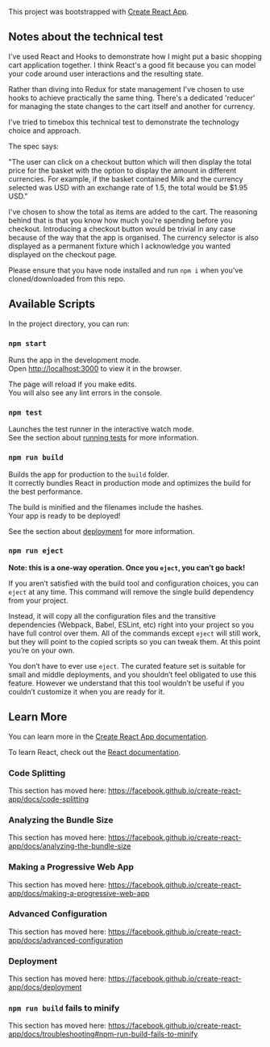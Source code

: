 This project was bootstrapped with [Create React App](https://github.com/facebook/create-react-app).

## Notes about the technical test

I've used React and Hooks to demonstrate how I might put a basic shopping cart application together. I think React's a good fit because you can model your code around user interactions and the resulting state.

Rather than diving into Redux for state management I've chosen to use hooks to achieve practically the same thing. There's a dedicated 'reducer' for managing the state changes to the cart itself and another for currency.

I've tried to timebox this technical test to demonstrate the technology choice and approach.

The spec says:

"The user can click on a checkout button which will then display the total price for the basket with the option to display the amount in different currencies. For example, if the basket contained Milk and the currency selected was USD with an exchange rate of 1.5, the total would be $1.95 USD."

I've chosen to show the total as items are added to the cart. The reasoning behind that is that you know how much you're spending before you checkout. Introducing a checkout button would be trivial in any case because of the way that the app is organised. The currency selector is also displayed as a permanent fixture which I acknowledge you wanted displayed on the checkout page.


Please ensure that you have node installed and run ```npm i``` when you've cloned/downloaded from this repo.

## Available Scripts

In the project directory, you can run:

### `npm start`

Runs the app in the development mode.<br>
Open [http://localhost:3000](http://localhost:3000) to view it in the browser.

The page will reload if you make edits.<br>
You will also see any lint errors in the console.

### `npm test`

Launches the test runner in the interactive watch mode.<br>
See the section about [running tests](https://facebook.github.io/create-react-app/docs/running-tests) for more information.

### `npm run build`

Builds the app for production to the `build` folder.<br>
It correctly bundles React in production mode and optimizes the build for the best performance.

The build is minified and the filenames include the hashes.<br>
Your app is ready to be deployed!

See the section about [deployment](https://facebook.github.io/create-react-app/docs/deployment) for more information.

### `npm run eject`

**Note: this is a one-way operation. Once you `eject`, you can’t go back!**

If you aren’t satisfied with the build tool and configuration choices, you can `eject` at any time. This command will remove the single build dependency from your project.

Instead, it will copy all the configuration files and the transitive dependencies (Webpack, Babel, ESLint, etc) right into your project so you have full control over them. All of the commands except `eject` will still work, but they will point to the copied scripts so you can tweak them. At this point you’re on your own.

You don’t have to ever use `eject`. The curated feature set is suitable for small and middle deployments, and you shouldn’t feel obligated to use this feature. However we understand that this tool wouldn’t be useful if you couldn’t customize it when you are ready for it.

## Learn More

You can learn more in the [Create React App documentation](https://facebook.github.io/create-react-app/docs/getting-started).

To learn React, check out the [React documentation](https://reactjs.org/).

### Code Splitting

This section has moved here: https://facebook.github.io/create-react-app/docs/code-splitting

### Analyzing the Bundle Size

This section has moved here: https://facebook.github.io/create-react-app/docs/analyzing-the-bundle-size

### Making a Progressive Web App

This section has moved here: https://facebook.github.io/create-react-app/docs/making-a-progressive-web-app

### Advanced Configuration

This section has moved here: https://facebook.github.io/create-react-app/docs/advanced-configuration

### Deployment

This section has moved here: https://facebook.github.io/create-react-app/docs/deployment

### `npm run build` fails to minify

This section has moved here: https://facebook.github.io/create-react-app/docs/troubleshooting#npm-run-build-fails-to-minify
